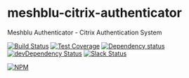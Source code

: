 # meshblu-citrix-authenticator
Meshblu Authenticator - Citrix Authentication System 

[![Build Status](https://travis-ci.org/octoblu/meshblu-authenticator-citrix.svg?branch=master)](https://travis-ci.org/octoblu/meshblu-authenticator-citrix)
[![Test Coverage](https://codecov.io/gh/octoblu/meshblu-authenticator-citrix/branch/master/graph/badge.svg)](https://codecov.io/gh/octoblu/meshblu-authenticator-citrix)
[![Dependency status](http://img.shields.io/david/octoblu/meshblu-authenticator-citrix.svg?style=flat)](https://david-dm.org/octoblu/meshblu-authenticator-citrix)
[![devDependency Status](http://img.shields.io/david/dev/octoblu/meshblu-authenticator-citrix.svg?style=flat)](https://david-dm.org/octoblu/meshblu-authenticator-citrix#info=devDependencies)
[![Slack Status](http://community-slack.octoblu.com/badge.svg)](http://community-slack.octoblu.com)

[![NPM](https://nodei.co/npm/meshblu-authenticator-citrix.svg?style=flat)](https://npmjs.org/package/meshblu-authenticator-citrix)
